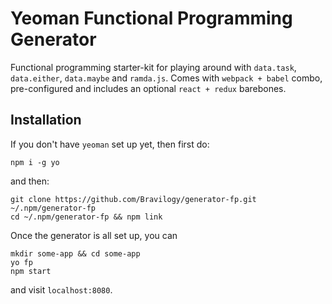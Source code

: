 # Yeoman Functional Programming Generator

Functional programming starter-kit for playing around with `data.task`, `data.either`, `data.maybe` and `ramda.js`. Comes with `webpack + babel` combo, pre-configured and includes an optional `react + redux` barebones.

## Installation
If you don't have `yeoman` set up yet, then first do:
```
npm i -g yo
```

and then:
```
git clone https://github.com/Bravilogy/generator-fp.git ~/.npm/generator-fp
cd ~/.npm/generator-fp && npm link
```

Once the generator is all set up, you can
```
mkdir some-app && cd some-app
yo fp
npm start
```

and visit `localhost:8080`.
